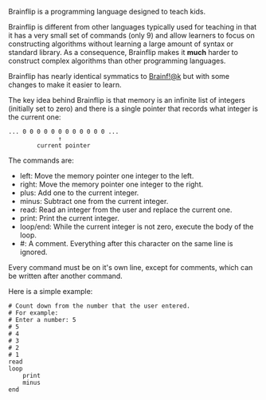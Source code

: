 Brainflip is a programming language designed to teach kids.

Brainflip is different from other languages typically used for teaching
in that it has a very small set of commands (only 9) and allow learners to
focus on constructing algorithms without learning a large amount of syntax
or standard library. As a consequence, Brainflip makes it **much** harder to construct complex algorithms than other programming languages.

Brainflip has nearly identical symmatics to [Brainf!@k](https://en.wikipedia.org/wiki/Brainfuck) but with some changes to make it easier to learn.

The key idea behind Brainflip is that memory is an infinite list of integers
(initially set to zero) and there is a single pointer that records what integer
is the current one:

```
... 0 0 0 0 0 0 0 0 0 0 0 0 ...
              ↑
        current pointer
```

The commands are:

*  left: Move the memory pointer one integer to the left.
*  right: Move the memory pointer one integer to the right.
*  plus: Add one to the current integer.
*  minus: Subtract one from the current integer.
*  read: Read an integer from the user and replace the current one.
*  print: Print the current integer.
*  loop/end: While the current integer is not zero, execute the body of
   the loop.
*  #: A comment. Everything after this character on the same line is ignored.

Every command must be on it's own line, except for comments, which can be
written after another command.

Here is a simple example:
```
# Count down from the number that the user entered.
# For example:
# Enter a number: 5
# 5
# 4
# 3
# 2
# 1
read
loop
    print
    minus
end
```

